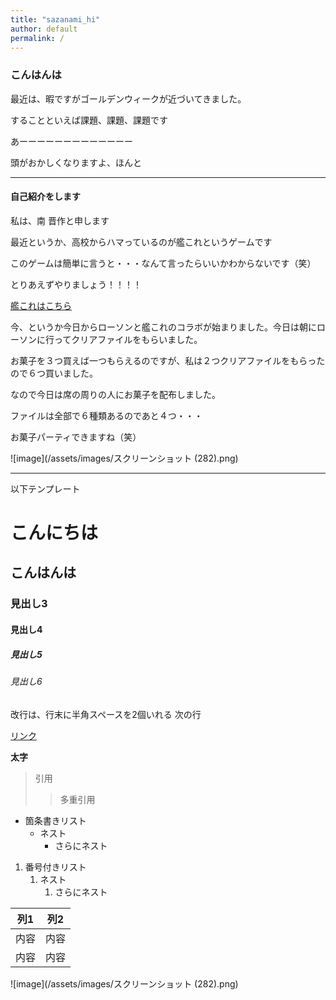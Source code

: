 ```yaml
---
title: "sazanami_hi"
author: default
permalink: /
---
```

### こんはんは
最近は、暇ですがゴールデンウィークが近づいてきました。

することといえば課題、課題、課題です

あーーーーーーーーーーーーー

頭がおかしくなりますよ、ほんと

---
#### 自己紹介をします

私は、南 晋作と申します

最近というか、高校からハマっているのが艦これというゲームです

このゲームは簡単に言うと・・・なんて言ったらいいかわからないです（笑）

とりあえずやりましょう！！！！


[艦これはこちら](http://www.dmm.com/netgame/social/-/gadgets/=/app_id=854854)

今、というか今日からローソンと艦これのコラボが始まりました。今日は朝にローソンに行ってクリアファイルをもらいました。

お菓子を３つ買えば一つもらえるのですが、私は２つクリアファイルをもらったので６つ買いました。

なので今日は席の周りの人にお菓子を配布しました。

ファイルは全部で６種類あるのであと４つ・・・

お菓子パーティできますね（笑）


![image](/assets/images/スクリーンショット (282).png)

---

以下テンプレート

# こんにちは
## こんはんは
### 見出し3
#### 見出し4
##### 見出し5
###### 見出し6

改行は、行末に半角スペースを2個いれる
次の行

[リンク](https://www.google.co.jp/)

**太字**

> 引用
>> 多重引用


- 箇条書きリスト
  - ネスト
    - さらにネスト


1. 番号付きリスト
   1. ネスト
      1. さらにネスト


| 列1  | 列2  |
|-----|-----|
| 内容  | 内容  |
| 内容  | 内容  |

![image](/assets/images/スクリーンショット (282).png)
